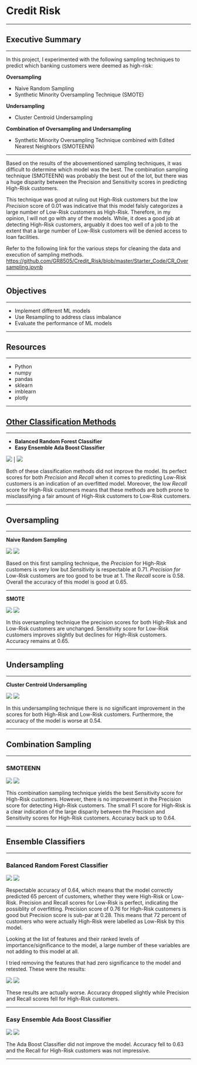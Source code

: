# Credit Risk
---------------------------------------------------------------------------------------------------------
## Executive Summary
---------------------------------------------------------------------------------------------------------
In this project, I experimented with the following sampling techniques to predict which banking customers
were deemed as high-risk:

**Oversampling**                                    
* Naive Random Sampling
* Synthetic Minority Oversampling Technique (SMOTE)

**Undersampling**
* Cluster Centroid Undersampling

**Combination of Oversampling and Undersampling**
* Synthetic Minority Oversampling Technique combined with Edited Nearest Neighbors (SMOTEENN)

---------------------------------------------------------------------------------------------------------
Based on the results of the abovementioned sampling techniques, it was difficult to determine which model
was the best. The combination sampling technique (SMOTEENN) was probably the best out of the lot, but 
there was a huge disparity between the Precision and Sensitivity scores in predicting High-Risk customers.

This technique was good at ruling out High-Risk customers but the low _Precision_ score of 0.01 was indicative 
that this model falsly categorizes a large number of Low-Risk customers as High-Risk.  Therefore, in my 
opinion, I will not go with any of the models.  While, it does a good job at detecting High-Risk customers, 
arguably it does too well of a job to the extent that a large number of Low-Risk customers will be denied
access to loan facilities.  

Refer to the following link for the various steps for cleaning the data and execution of sampling methods.
https://github.com/GR8505/Credit_Risk/blob/master/Starter_Code/CR_Oversampling.ipynb

---------------------------------------------------------------------------------------------------------
## Objectives
---------------------------------------------------------------------------------------------------------
* Implement different ML models
* Use Resampling to address class imbalance
* Evaluate the performance of ML models

----------------------------------------------------------------------------------------------------------
## Resources
----------------------------------------------------------------------------------------------------------
* Python
* numpy
* pandas
* sklearn
* imblearn
* plotly

---------------------------------------------------------------------------------------------------------
## [Other Classification Methods](https://github.com/GR8505/Credit_Risk/blob/master/Starter_Code/credit_risk_ensemble.ipynb)
---------------------------------------------------------------------------------------------------------
* **Balanced Random Forest Classifier**
* **Easy Ensemble Ada Boost Classifier**

![](https://github.com/GR8505/Credit_Risk/blob/master/Images/Ada_Boost.png) | ![](https://github.com/GR8505/Credit_Risk/blob/master/Images/CM_Ada_Boost.png)

Both of these classification methods did not improve the model.  Its perfect scores for both _Precision_ and
_Recall_ when it comes to predicting Low-Risk customers is an indication of an overfitted model.  Moreover, 
the low _Recall_ score for High-Risk customers means that these methods are both prone to misclassifying a fair
amount of High-Risk customers to Low-Risk customers.

---------------------------------------------------------------------------------------------------------
## Oversampling
---------------------------------------------------------------------------------------------------------
**Naive Random Sampling**

![](https://github.com/GR8505/Credit_Risk/blob/master/Images/CM_Over_Sample.png)
![](https://github.com/GR8505/Credit_Risk/blob/master/Images/R_OverSample1.png)

Based on this first sampling technique, the _Precision_ for High-Risk customers is very low but _Sensitivity_
is respectable at 0.71.  _Precision for_ Low-Risk customers are too good to be true at 1. The _Recall_ score
is 0.58. Overall the accuracy of this model is good at 0.65.

----------------------------------------------------------------------------------------------------------
**SMOTE**

![](https://github.com/GR8505/Credit_Risk/blob/master/Images/CM_SMOTE.png)
![](https://github.com/GR8505/Credit_Risk/blob/master/Images/SMOTE1.png)

In this oversampling technique the precision scores for both High-Risk and Low-Risk customers are 
unchanged. Sensitivity score for Low-Risk customers improves slightly but declines for High-Risk customers.
Accuracy remains at 0.65.

----------------------------------------------------------------------------------------------------------
## Undersampling
----------------------------------------------------------------------------------------------------------
**Cluster Centroid Undersampling**

![](https://github.com/GR8505/Credit_Risk/blob/master/Images/CM_Cluster_Centroid.png)
![](https://github.com/GR8505/Credit_Risk/blob/master/Images/Cluster_Centroids1.png)

In this undersampling technique there is no significant improvement in the scores for both High-Risk and
Low-Risk customers. Furthermore, the accuracy of the model is worse at 0.54.

----------------------------------------------------------------------------------------------------------
## Combination Sampling
----------------------------------------------------------------------------------------------------------
### SMOTEENN

![](https://github.com/GR8505/Credit_Risk/blob/master/Images/CM_SMOTEENN.png)
![](https://github.com/GR8505/Credit_Risk/blob/master/Images/SMOTEENN1.png)

This combination sampling technique yields the best Sensitivity score for High-Risk customers.  However,
there is no improvement in the Precision score for detecting High-Risk customers. The small F1 score for
High-Risk is a clear indication of the large disparity between the Precision and Sensitivity scores for
High-Risk customers.  Accuracy back up to 0.64.

---------------------------------------------------------------------------------------------------------
## Ensemble Classifiers
---------------------------------------------------------------------------------------------------------
### Balanced Random Forest Classifier

![](https://github.com/GR8505/Credit_Risk/blob/master/Images/CM_Balanced_RF.png)
![](https://github.com/GR8505/Credit_Risk/blob/master/Images/Balanced_RF.png)

Respectable accuracy of 0.64, which means that the model correctly predicted 65 percent of customers,
whether they were High-Risk or Low-Risk.  Precision and Recall scores for Low-Risk is perfect, indicating
the possiblity of overfitting.  Precision score of 0.76 for High-Risk customers is good but Precision 
score is sub-par at 0.28.  This means that 72 percent of customers who were actually High-Risk were 
labelled as Low-Risk by this model.

Looking at the list of features and their ranked levels of importance/significance to the model, a large 
number of these variables are not adding to this model at all.

I tried removing the features that had zero significance to the model and retested.
These were the results:

![](https://github.com/GR8505/Credit_Risk/blob/master/Images/CM_Balanced_RF1.png)
![](https://github.com/GR8505/Credit_Risk/blob/master/Images/Balanced_RF1.png)

These results are actually worse.  Accuracy dropped slightly while Precision and Recall scores fell for
High-Risk customers.

--------------------------------------------------------------------------------------------------------
### Easy Ensemble Ada Boost Classifier

![](https://github.com/GR8505/Credit_Risk/blob/master/Images/CM_Ada_Boost.png)
![](https://github.com/GR8505/Credit_Risk/blob/master/Images/Ada_Boost.png)

The Ada Boost Classifier did not improve the model.  Accuracy fell to 0.63 and the Recall for High-Risk
customers was not impressive.

---------------------------------------------------------------------------------------------------------
